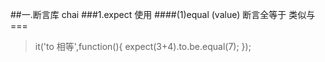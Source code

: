 ##一.断言库 chai
###1.expect 使用
####(1)equal (value) 断言全等于 类似与 ===
>   it('to 相等',function(){
>       expect(3+4).to.be.equal(7);
>   });
>
>
>